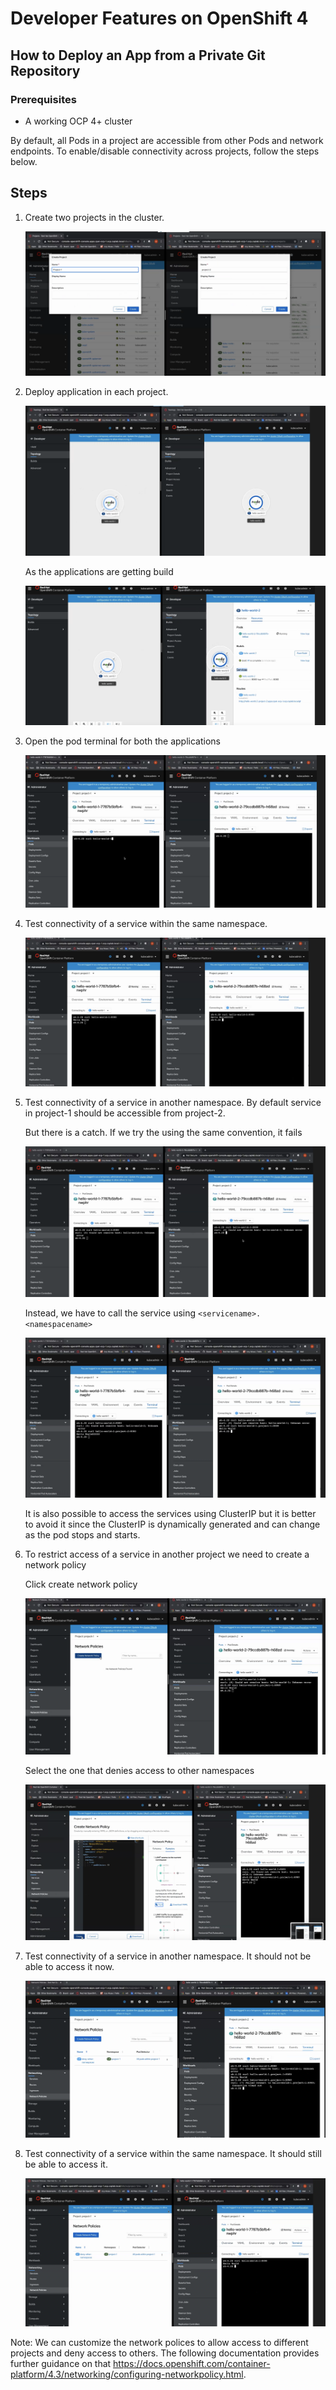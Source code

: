 # Developer Features on OpenShift 4

## How to Deploy an App from a Private Git Repository

### Prerequisites

* A working OCP 4+ cluster

By default, all Pods in a project are accessible from other Pods and network endpoints. To enable/disable connectivity across projects, follow the steps below.

## Steps

1. Create two projects in the cluster.

     ![create2projects](images/create2projects.png)

2. Deploy application in each project.

     ![Deploy2Apps](images/Deploy2Apps.png)

     As the applications are getting build

      ![builds](images/Builds.png)

3. Open the pod terminal for both the applications

     ![accessPods](images/accessPods.png)

4. Test connectivity of a service within the same namespace.

     ![serviceInSameNS](images/serviceInSameNS.png)

5. Test connectivity of a service in another namespace. By default service in project-1 should be accessible from project-2. 

    But there is a catch. If we try the using the same convention, it fails

     ![serviceInDiffNSfailed](images/serviceInDiffNSfailed.png)

     Instead, we have to call the service using ```<servicename>.<namespacename>```

     ![serviceInDiffNSPass](images/serviceInDiffNSPass.png)

    It is also possible to access the services using ClusterIP but it is better to avoid it since the ClusterIP is dynamically generated and can change as the pod stops and starts.

6. To restrict access of a service in another project we need to create a network policy 

    Click create network policy

     ![networkPolicy](images/networkPolicy.png)

    Select the one that denies access to other namespaces

     ![createNetPolicy](images/createNetPolicy.png)
    
7. Test connectivity of a service in another namespace. It should not be able to access it now.

     ![accessPodafterNP](images/accessPodafterNP.png)

8. Test connectivity of a service within the same namespace. It should still be able to access it.

     ![withSameNSafterNP](images/withSameNSafterNP.png)

Note: We can customize the network polices to allow access to different projects and deny access to others. The following documentation provides further guidance on that https://docs.openshift.com/container-platform/4.3/networking/configuring-networkpolicy.html.

